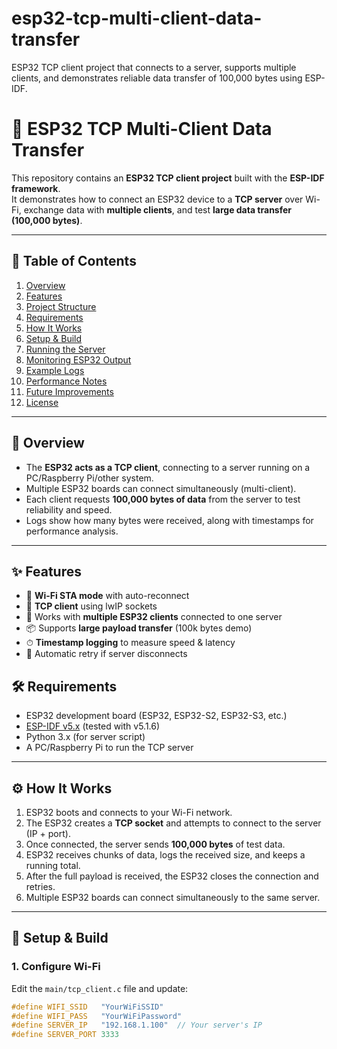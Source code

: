 # esp32-tcp-multi-client-data-transfer
ESP32 TCP client project that connects to a server, supports multiple clients, and demonstrates reliable data transfer of 100,000 bytes using ESP-IDF.

# 🚀 ESP32 TCP Multi-Client Data Transfer  

This repository contains an **ESP32 TCP client project** built with the **ESP-IDF framework**.  
It demonstrates how to connect an ESP32 device to a **TCP server** over Wi-Fi, exchange data with **multiple clients**, and test **large data transfer (100,000 bytes)**.  

---

## 📖 Table of Contents  

1. [Overview](#overview)  
2. [Features](#features)  
3. [Project Structure](#project-structure)  
4. [Requirements](#requirements)  
5. [How It Works](#how-it-works)  
6. [Setup & Build](#setup--build)  
7. [Running the Server](#running-the-server)  
8. [Monitoring ESP32 Output](#monitoring-esp32-output)  
9. [Example Logs](#example-logs)  
10. [Performance Notes](#performance-notes)  
11. [Future Improvements](#future-improvements)  
12. [License](#license)  

---

## 🔎 Overview  

- The **ESP32 acts as a TCP client**, connecting to a server running on a PC/Raspberry Pi/other system.  
- Multiple ESP32 boards can connect simultaneously (multi-client).  
- Each client requests **100,000 bytes of data** from the server to test reliability and speed.  
- Logs show how many bytes were received, along with timestamps for performance analysis.  

---

## ✨ Features  

- 📡 **Wi-Fi STA mode** with auto-reconnect  
- 🔗 **TCP client** using lwIP sockets  
- 👥 Works with **multiple ESP32 clients** connected to one server  
- 📦 Supports **large payload transfer** (100k bytes demo)  
- ⏱ **Timestamp logging** to measure speed & latency  
- 🔄 Automatic retry if server disconnects  


## 🛠 Requirements  

- ESP32 development board (ESP32, ESP32-S2, ESP32-S3, etc.)  
- [ESP-IDF v5.x](https://docs.espressif.com/projects/esp-idf/en/stable/esp32/get-started/) (tested with v5.1.6)  
- Python 3.x (for server script)  
- A PC/Raspberry Pi to run the TCP server  

---

## ⚙️ How It Works  

1. ESP32 boots and connects to your Wi-Fi network.  
2. The ESP32 creates a **TCP socket** and attempts to connect to the server (IP + port).  
3. Once connected, the server sends **100,000 bytes** of test data.  
4. ESP32 receives chunks of data, logs the received size, and keeps a running total.  
5. After the full payload is received, the ESP32 closes the connection and retries.  
6. Multiple ESP32 boards can connect simultaneously to the same server.  

---

## 🚀 Setup & Build  

### 1. Configure Wi-Fi  
Edit the `main/tcp_client.c` file and update:  

```c
#define WIFI_SSID   "YourWiFiSSID"
#define WIFI_PASS   "YourWiFiPassword"
#define SERVER_IP   "192.168.1.100"  // Your server's IP
#define SERVER_PORT 3333

